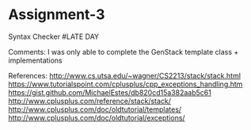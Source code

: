 # Assignment-3
Syntax Checker 
#LATE DAY

Comments: I was only able to complete the GenStack template class + implementations

References: 
http://www.cs.utsa.edu/~wagner/CS2213/stack/stack.html 
https://www.tutorialspoint.com/cplusplus/cpp_exceptions_handling.htm
https://gist.github.com/MichaelEstes/db820cd15a382aab5c61
http://www.cplusplus.com/reference/stack/stack/
http://www.cplusplus.com/doc/oldtutorial/templates/
http://www.cplusplus.com/doc/oldtutorial/exceptions/
